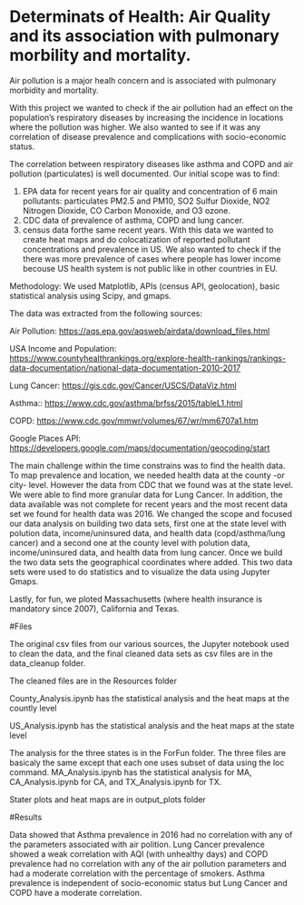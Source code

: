 # Determinats of Health: Air Quality and its association with pulmonary morbility and mortality.

Air pollution is a major healh concern and is associated with pulmonary morbidity and mortality. 

With this project we wanted to check if the air pollution had an effect on the population’s respiratory diseases by increasing the incidence in locations where the pollution was higher. We also wanted to see if it was any correlation of disease prevalence and complications with socio-economic status. 

The correlation between respiratory diseases like asthma and COPD and air pollution (particulates) is well documented. Our initial scope was to find:
1) EPA data for recent years for air quality and concentration of 6 main pollutants: particulates PM2.5 and PM10, SO2 Sulfur Dioxide, NO2 Nitrogen Dioxide, CO Carbon Monoxide, and O3 ozone. 
2) CDC data of prevalence of asthma, COPD and lung cancer.
3) census data forthe same recent years.
With this data we wanted to create heat maps and do colocatization of reported pollutant concentrations and prevalence in US. We also wanted to check if the there was more prevalence of cases where people has lower income becouse US health system is not public like in other countries in EU. 

Methodology: We used  Matplotlib, APIs (census API, geolocation), basic statistical analysis using Scipy, and gmaps. 

The data was extracted from the following sources: 

Air Pollution: https://aqs.epa.gov/aqsweb/airdata/download_files.html

USA Income and Population: https://www.countyhealthrankings.org/explore-health-rankings/rankings-data-documentation/national-data-documentation-2010-2017

Lung Cancer: https://gis.cdc.gov/Cancer/USCS/DataViz.html

Asthma:: https://www.cdc.gov/asthma/brfss/2015/tableL1.html

COPD: https://www.cdc.gov/mmwr/volumes/67/wr/mm6707a1.htm 

Google Places API: https://developers.google.com/maps/documentation/geocoding/start

The main challenge within the time constrains was to find the health data. To map prevalence and location, we needed health data at the county -or city- level. However the data from CDC that we found was at the state level. We were able to find more granular data for Lung Cancer.  In addition, the data available was not complete for recent years and the most recent data set we found for health data was 2016. 
We changed the scope and focused our data analysis on building two data sets, first one at the state level with polution data, income/uninsured data, and health data (copd/asthma/lung cancer) and a second one at the county level with polution data, income/uninsured data, and health data from lung cancer. 
Once we build the two data sets the geographical coordinates where added. This two data sets were  used to do statistics and to visualize the  data using Jupyter Gmaps.

Lastly, for fun, we ploted Massachusetts (where health insurance is mandatory since 2007), California and Texas.

#Files

The original csv files from our various sources, the Jupyter notebook used to clean the data, and the final cleaned data sets as csv files are in the data_cleanup folder.

The cleaned files are in the Resources folder

County_Analysis.ipynb has the statistical analysis and the heat maps at the countly level

US_Analysis.ipynb has the statistical analysis and the heat maps at the state level

The analysis for the three states is in the ForFun folder. The three files are basicaly the same except that each one uses subset of data using the loc command. MA_Analysis.ipynb has the statistical analysis for MA, CA_Analysis.ipynb for CA, and TX_Analysis.ipynb for TX.

Stater plots and heat maps are in output_plots folder

#Results

Data showed that Asthma prevalence in 2016 had no correlation with any of the parameters associated with air polition. Lung Cancer prevalence showed a weak correlation with AQI (with unhealthy days) and COPD prevalence had no correlation with any of the air pollution parameters and had a moderate correlation with the percentage of smokers. 
Asthma prevalence is independent of socio-economic status but Lung Cancer and COPD have a moderate correlation.


